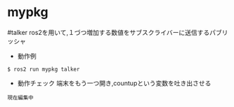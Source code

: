 # mypkg

#talker
ros2を用いて,１づつ増加する数値をサブスクライバーに送信するパブリッシャ
* 動作例
```
$ ros2 run mypkg talker

```
* 動作チェック
端末をもう一つ開き,countupという変数を吐き出させる
```
現在編集中
```

